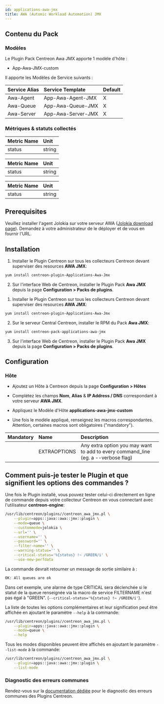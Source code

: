 ```yaml
---
id: applications-awa-jmx
title: AWA (Automic Workload Automation) JMX
---
```


## Contenu du Pack

### Modèles

Le Plugin Pack Centreon Awa JMX apporte 1 modèle d'hôte :
* App-Awa-JMX-custom

Il apporte les Modèles de Service suivants :

| Service Alias | Service Template   | Default |
|:--------------|:-------------------|:--------|
| Awa-Agent     | App-Awa-Agent-JMX  | X       |
| Awa-Queue     | App-Awa-Queue-JMX  | X       |
| Awa-Server    | App-Awa-Server-JMX | X       |

### Métriques & statuts collectés

<!--DOCUSAURUS_CODE_TABS-->

<!--Awa-Agent-->

| Metric Name | Unit   |
|:------------|:-------|
| status      | string |

<!--Awa-Queue-->

| Metric Name | Unit   |
|:------------|:-------|
| status      | string |

<!--Awa-Server-->

| Metric Name | Unit   |
|:------------|:-------|
| status      | string |

<!--END_DOCUSAURUS_CODE_TABS-->

## Prerequisites

Veuillez installer l'agent Jolokia sur votre serveur AWA ([Jolokia download page](https://jolokia.org/download.html)).
Demandez à votre administrateur de le déployer et de vous en fournir l'URL.

## Installation

<!--DOCUSAURUS_CODE_TABS-->

<!--Online License-->

1. Installer le Plugin Centreon sur tous les collecteurs Centreon devant superviser des resources **AWA JMX**:

```bash
yum install centreon-plugin-Applications-Awa-Jmx
```

2. Sur l'interface Web de Centreon, installer le Plugin Pack **Awa JMX** depuis la page **Configuration > Packs de plugins**.

<!--Offline License-->

1. Installer le Plugin Centreon sur tous les collecteurs Centreon devant superviser des resources **AWA JMX**:

```bash
yum install centreon-plugin-Applications-Awa-Jmx
```

2. Sur le serveur Central Centreon, installer le RPM du Pack **Awa JMX**:

```bash
yum install centreon-pack-applications-awa-jmx
```

3. Sur l'interface Web de Centreon, installer le Plugin Pack **Awa JMX** depuis la page **Configuration > Packs de plugins**.

<!--END_DOCUSAURUS_CODE_TABS-->

## Configuration

### Hôte

* Ajoutez un Hôte à Centreon depuis la page **Configuration > Hôtes**
* Complétez les champs **Nom**, **Alias** & **IP Address / DNS** correspondant à votre serveur **AWA JMX**.
* Appliquez le Modèle d'Hôte **applications-awa-jmx-custom**

* Une fois le modèle appliqué, renseignez les macros correspondantes. Attention, certaines macros sont obligatoires ("mandatory"). 

| Mandatory | Name         | Description                                                                                     |
|:----------|:-------------|:------------------------------------------------------------------------------------------------|
|           | EXTRAOPTIONS | Any extra option you may want to add to every command\_line (eg. a --verbose flag) |

## Comment puis-je tester le Plugin et que signifient les options des commandes ? 

Une fois le Plugin installé, vous pouvez tester celui-ci directement en ligne 
de commande depuis votre collecteur Centreon en vous connectant avec 
l'utilisateur **centreon-engine**:

```bash
/usr/lib/centreon/plugins//centreon_awa_jmx.pl \
    --plugin=apps::java::awa::jmx::plugin \
    --mode=queue \
    --custommode=jolokia \
    --url='' \
    --username='' \
    --password='' \
    --filter-name='' \
    --warning-status='' \
    --critical-status='%{status} !~ /GREEN/i' \
    --use-new-perfdata 
```

La commande devrait retourner un message de sortie similaire à :

```bash
OK: All queues are ok 
```

Dans cet exemple, une alarme de type CRITICAL sera déclenchée si le statut de la 
queue renseignée via la macro de service FILTERNAME n'est pas égal à "GREEN".
(`--critical-status='%{status} !~ /GREEN/i'`).

La liste de toutes les options complémentaires et leur signification peut être
affichée en ajoutant le paramètre `--help` à la commande:

```bash
/usr/lib/centreon/plugins//centreon_awa_jmx.pl \
    --plugin=apps::java::awa::jmx::plugin \
    --mode=queue \
    --help
```

Tous les modes disponibles peuvent être affichés en ajoutant le paramètre 
`--list-mode` à la commande:

```bash
/usr/lib/centreon/plugins//centreon_awa_jmx.pl \
    --plugin=apps::java::awa::jmx::plugin \
    --list-mode
```

### Diagnostic des erreurs communes

Rendez-vous sur la [documentation dédiée](../tutorials/troubleshooting-plugins)
pour le diagnostic des erreurs communes des Plugins Centreon.